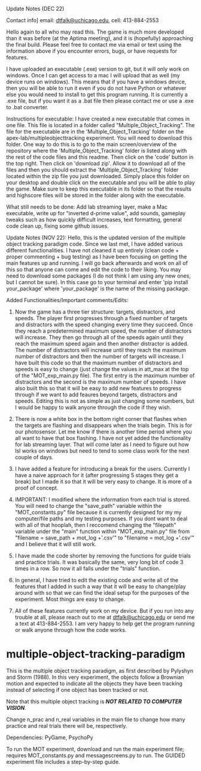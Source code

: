 Update Notes (DEC 22)

Contact info] email: dtfalk@uchicago.edu,   cell: 413-884-2553

Hello again to all who may read this. The game is much more developed than it was before (at the Aptima meeting), and it is (hopefully) approaching the final build. Please feel free to contact me via email or text using the information above if you encounter errors, bugs, or have requests for features.

I have uploaded an executable (.exe) version to git, but it will only work on windows. Once I can get access to a mac I will upload that as well (my device runs on windows). This means that if you have a windows device, then you will be able to run it even if you do not have Python or whatever else you would need to install to get this program running. It is currently a .exe file, but if you want it as a .bat file then please contact me or use a .exe to .bat converter.

Instructions for executable: I have created a new executable that comes in one file. This file is located in a folder called "Multiple_Object_Tracking". The file for the executable are in the 'Multiple_Object_Tracking' folder on the apex-lab/multipleobjecttracking experiment. You will need to download this folder. One way to do this is to go to the main screen/overview of the repository where the 'Multiple_Object_Tracking' folder is listed along with the rest of the code files and this readme. Then click on the 'code' button in the top right. Then click on 'download zip'. Allow it to download all of the files and then you should extract the 'Multiple_Object_Tracking' folder located within the zip file you just downloaded. Simply place this folder on your desktop and double click on the executable and you will be able to play the game. Make sure to keep this executable in its folder so that the results and highscore files will be stored in the folder along with the executable.

What still needs to be done: Add lab streaming layer, make a Mac executable, write up for "inverted d-prime value", add sounds, gameplay tweaks such as how quickly difficult increases, text formatting, general code clean up, fixing some github issues.





Update Notes (NOV 22): 
Hello, this is the updated version of the multiple object tracking paradigm code. Since we last met, I have added various different functionalities. I have not cleaned it up entirely (clean code + proper commenting + bug testing) as I have been focusing on getting the main features up and running. I will go back afterwards and work on all of this so that anyone can come and edit the code to their liking. You may need to download some packages (I do not think I am using any new ones, but I cannot be sure). In this case go to your terminal and enter 'pip install your_package' where 'your_package' is the name of the missing package.

Added Functionalities/Important comments/Edits:
1) Now the game has a three tier structure: targets, distractors, and speeds. The player first progresses through a fixed number of targets and distractors with the speed changing every time they succeed. Once they reach a predetermined maximum speed, the number of distractors will increase. They then go through all of the speeds again until they reach the maximum speed again and then another distractor is added. The number of distractors will increase until they reach the maximum number of distractors and then the number of targets will increase. I have built this code so that the maximum number of distractors and speeds is easy to change (just change the values in att_max at the top of the "MOT_exp_main.py file). The first entry is the maximum number of distractors and the second is the maximum number of speeds. I have also built this so that it will be easy to add new features to progress through if we want to add feaures beyond targets, distractors and speeds. Editing this is not as simple as just changing some numbers, but I would be happy to walk anyone through the code if they wish.

2) There is now a white box in the bottom right corner that flashes when the targets are flashing and disappears when the trials begin. This is for our photosensor. Let me know if there is another time period where you all want to have that box flashing. I have not yet added the functionality for lab streaming layer. That will come later as I need to figure out how lsl works on windows but need to tend to some class work for the next couple of days. 

3) I have added a feature for introducing a break for the users. Currently I have a naive approach for it (after progressing 5 stages they get a break) but I made it so that it will be very easy to change. It is more of a proof of concept. 

4) IMPORTANT: I modified where the information from each trial is stored. You will need to change the "save_path" variable within the "MOT_constants.py" file because it is currently designed for my my computer/file paths and my testing purposes. If you dont want to deal with all of that hooplah, then I reccomend changing the "filepath" variable under the "main" function within "MOT_exp_main.py" file from "filename = save_path + mot_log +'.csv'" to "filename = mot_log +'.csv'" and I believe that it will still work. 

5) I have made the code shorter by removing the functions for guide trials and practice trials. It was basically the same, very long bit of code 3 times in a row. So now it all falls under the "trials" function. 

6) In general, I have tried to edit the existing code and write all of the features that I added in such a way that it will be easy to change/play around with so that we can find the ideal setup for the purposes of the experiment. Most things are easy to change. 

7) All of these features currently work on my device. But if you run into any trouble at all, please reach out to me at dtfalk@uchicago.edu or send me a text at 413-884-2553. I am very happy to help get the program running or walk anyone through how the code works.


# multiple-object-tracking-paradigm

This is the multiple object tracking paradigm, as first described by Pylyshyn and Storm (1988). In this very experiment, the objects follow a Brownian motion and expected to indicate all the objects they have been tracking instead of selecting if one object has been tracked or not.

Note that this multiple object tracking is ***NOT RELATED TO COMPUTER VISION***.

Change n_prac and n_real variables in the main file to change how many practice and real trials there will be, respectively.

Dependencies: PyGame, PsychoPy

To run the MOT experiment, download and run the main experiment file; requires MOT_constants.py and messagescreens.py to run. The GUIDED experiment file includes a step-by-step guide.
